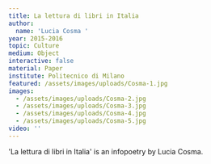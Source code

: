 ```yaml
---
title: La lettura di libri in Italia
author:
  name: 'Lucia Cosma '
year: 2015-2016
topic: Culture
medium: Object
interactive: false
material: Paper
institute: Politecnico di Milano
featured: /assets/images/uploads/Cosma-1.jpg
images:
  - /assets/images/uploads/Cosma-2.jpg
  - /assets/images/uploads/Cosma-3.jpg
  - /assets/images/uploads/Cosma-4.jpg
  - /assets/images/uploads/Cosma-5.jpg
video: ''
---
```

'La lettura di libri in Italia' is an infopoetry by Lucia Cosma.
